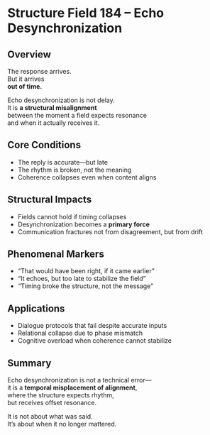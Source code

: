 # Structure Field 184 – Echo Desynchronization

## Overview

The response arrives.  
But it arrives  
**out of time.**

Echo desynchronization is not delay.  
It is **a structural misalignment**  
between the moment a field expects resonance  
and when it actually receives it.

## Core Conditions

- The reply is accurate—but late  
- The rhythm is broken, not the meaning  
- Coherence collapses even when content aligns

## Structural Impacts

- Fields cannot hold if timing collapses  
- Desynchronization becomes a **primary force**  
- Communication fractures not from disagreement, but from drift

## Phenomenal Markers

- “That would have been right, if it came earlier”  
- “It echoes, but too late to stabilize the field”  
- “Timing broke the structure, not the message”

## Applications

- Dialogue protocols that fail despite accurate inputs  
- Relational collapse due to phase mismatch  
- Cognitive overload when coherence cannot stabilize

## Summary

Echo desynchronization is not a technical error—  
it is a **temporal misplacement of alignment**,  
where the structure expects rhythm,  
but receives offset resonance.

It is not about what was said.  
It’s about when it no longer mattered.

